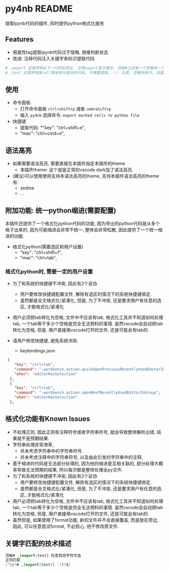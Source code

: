 # py4nb README

提取ipynb代码的插件, 同时提供python格式化服务

## Features
* 用属性tag提取ipynb代码过于隐晦, 很难判断状态
* 改进: 注释代码注入关键字来标识提取代码
```python
# ,export 这里声明从下一行开始导出. 注意export是关键字, 他和#之间有一个空格和一个逗号.
# ,test 这里声明本cell剩余部分是测试代码, 不需要提取, !!! 注意, 忽略所有行, 后面就算有export也不生效了.!!!
```


## 使用
* 命令面板.
  * 打开命令面板 `ctrl+shift+p` 或者 `cmd+shift+p`
  * 输入 `py4nb` 选择命令: `export marked cells to python file`
* 快捷键
  * 提取代码:
  *"key": "ctrl+shift+e",
  * "mac": "ctrl+cmd+e",

## 语法高亮
* 如果需要语法高亮, 需要直接在本插件指定本插件的theme
  * 本插件theme: 这个就是正常的vscode dark加了语法高亮. 
* (建议)可以使用使用支持本语法高亮的theme, 支持本插件语法高亮的theme有:
  * zedme
  * ...





## 附加功能: 统一python缩进(需要配置)
本插件还提供了一个格式化python代码的功能, 因为导出的python代码是从多个格子出来的, 因为可能缩进会非常不统一, 整体会非常松散, 因此提供了一个统一缩进的功能.
* 格式化python(需要选区和用户设置)      
  * "key": "ctrl+shift+f",
  * "mac": "ctrl+tab",
### 格式化python时, 需要一定的用户设置
* 为了和系统的快捷键不冲突, 因此有2个妥协
  * 用户要修改快捷键配置文件, 解除有选区的情况下的系统快捷键绑定.
  * 虽然都是全文格式化/紧凑化, 但是, 为了不冲突, 还是要求用户有任意的选区, 才能格式化/紧凑化
* 用户必须把tab转化为空格, 文件中不应该有tab, 格式化工具并不知道如何处理tab, 一个tab等于多少个空格是完全无法预料的事情. 虽然vscode会自动把tab转化为空格, 但是, 用户直接用vscode打开的文件, 还是可能会有tab的.

* 请用户修改快捷键, 避免系统冲突:
  * keybindings.json
```json
 {
    "key": "ctrl+tab",
    "command": "-workbench.action.quickOpenPreviousRecentlyUsedEditorInGroup",
    "when": "editorHasSelection"
  },
  {
    "key": "ctrl+tab", 
    "command": "-workbench.action.openNextRecentlyUsedEditorInGroup",
    "when": "editorHasSelection"
  },

```

## 格式化功能有Known Issues
* 不处理正则, 因此正则有注释符号或者字符串符号, 就会导致整体解析出错, 结果就不是预期结果.
* 字符串处理非常潦草, 
  * 并未考虑字符串中的字符串符号.
  * 并未考虑注释中的字符串符号, 以及由此引发的字符串中的注释, 
* 基于缩进的代码是无法部分处理的, 因为他的缩进是互相关联的, 部分处理大概率导致无法预期的结果, 所以每次都是整体处理全py文件. 
* 为了和系统的快捷键不冲突, 因此有2个妥协
  * 用户要修改快捷键配置文件, 解除有选区的情况下的系统快捷键绑定.
  * 虽然都是全文格式化/紧凑化, 但是, 为了不冲突, 还是要求用户有任意的选区, 才能格式化/紧凑化
* 用户必须把tab转化为空格, 文件中不应该有tab, 格式化工具并不知道如何处理tab, 一个tab等于多少个空格是完全无法预料的事情. 虽然vscode会自动把tab转化为空格, 但是, 用户直接用vscode打开的文件, 还是可能会有tab的.
* 虽然但是, 如果使用了format功能, 新的文件并不会直接覆盖, 而是放在旁边, 因此, 可以任意尝试format, 不必担心, 他不修改原文件.


## 关键字匹配的技术描述
```js
顶格# ,(export|test) 任意其他字符可选
正则匹配
/^\s*# ,(export|test)( .*)?$/
```